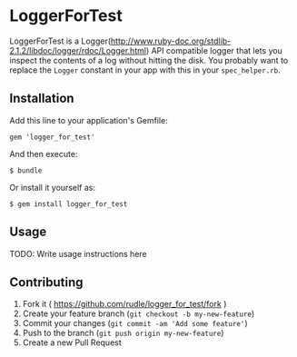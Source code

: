 # LoggerForTest

LoggerForTest is a Logger(http://www.ruby-doc.org/stdlib-2.1.2/libdoc/logger/rdoc/Logger.html) API compatible logger that lets you inspect the contents of a log
without hitting the disk. You probably want to replace the `Logger` constant in your app with this in your `spec_helper.rb`.

## Installation

Add this line to your application's Gemfile:

    gem 'logger_for_test'

And then execute:

    $ bundle

Or install it yourself as:

    $ gem install logger_for_test

## Usage

TODO: Write usage instructions here

## Contributing

1. Fork it ( https://github.com/rudle/logger_for_test/fork )
2. Create your feature branch (`git checkout -b my-new-feature`)
3. Commit your changes (`git commit -am 'Add some feature'`)
4. Push to the branch (`git push origin my-new-feature`)
5. Create a new Pull Request
